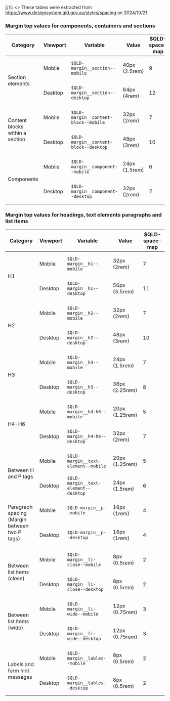 [//]: <> These tables were extracted from https://www.designsystem.qld.gov.au/styles/spacing on 2024/10/21

### Margin top values for components, containers and sections

<table class="qld__table qld__table__col-1-right-border qld__table__col-2-right-border qld__table__col-3-right-border qld__table__col-4-right-border" id="table25019"><thead><tr><th class="qld__table__cell-right-border">Category</th><th class="qld__table__cell-right-border">Viewport</th><th class="qld__table__cell-right-border">Variable</th><th class="qld__table__cell-right-border text-right">Value</th><th class="qld__table__cell-right-border text-right">$QLD-space-map</th></tr></thead><tbody><tr><td rowspan="2" headers="table25019r1c1">
           Section elements
        </td><td headers="table25019r1c2">
           Mobile
        </td><td headers="table25019r1c3"><div class="qld__code--inline"><div class="qld__code--inline"><code tabindex="0">$QLD-margin__section--mobile</code></div></div></td><td class="text-right" headers="table25019r1c4"><p>40px (2.5rem)</p></td><td class="text-right" headers="table25019r1c5"><p>9</p></td></tr><tr><td headers="table25019r1c2">
           Desktop
        </td><td headers="table25019r1c3"><div class="qld__code--inline"><div class="qld__code--inline"><code tabindex="0">$QLD-margin__section--desktop</code></div></div></td><td class="text-right" headers="table25019r1c4"><p>64px (4rem)</p></td><td class="text-right" headers="table25019r1c5"><p>12</p></td></tr><tr><td rowspan="2" headers="table25019r1c1">
           Content blocks within a section
        </td><td headers="table25019r1c2">
           Mobile
        </td><td headers="table25019r1c3"><div class="qld__code--inline"><div class="qld__code--inline"><code tabindex="0">$QLD-margin__content-block--mobile</code></div></div></td><td class="text-right" headers="table25019r1c4"><p>32px (2rem)</p></td><td class="text-right" headers="table25019r1c5"><p>7</p></td></tr><tr><td headers="table25019r1c2">
           Desktop
        </td><td headers="table25019r1c3"><div class="qld__code--inline"><div class="qld__code--inline"><code tabindex="0">$QLD-margin__content-block--desktop</code></div></div></td><td class="text-right" headers="table25019r1c4"><p>48px (3rem)</p></td><td class="text-right" headers="table25019r1c5"><p>10</p></td></tr><tr><td rowspan="2" headers="table25019r1c1">
           Components
        </td><td headers="table25019r1c2">
           Mobile
        </td><td headers="table25019r1c3"><div class="qld__code--inline"><div class="qld__code--inline"><code tabindex="0">$QLD-margin__component--mobile</code></div></div></td><td class="text-right" headers="table25019r1c4"><p>24px (1.5rem)</p></td><td class="text-right" headers="table25019r1c5"><p>6</p></td></tr><tr><td headers="table25019r1c2">
           Desktop
        </td><td headers="table25019r1c3"><div class="qld__code--inline"><div class="qld__code--inline"><code tabindex="0">$QLD-margin__component--desktop</code></div></div></td><td class="text-right" headers="table25019r1c4"><p>32px (2rem)</p></td><td class="text-right" headers="table25019r1c5"><p>7</p></td></tr></tbody></table>

### Margin top values for headings, text elements paragraphs and list items

<table class="qld__table qld__table__col-1-right-border qld__table__col-2-right-border qld__table__col-3-right-border qld__table__col-4-right-border" style="width: 100%;" id="table49376"><thead><tr><th class="qld__table__cell-right-border" id="table49376r1c1">Category</th><th class="qld__table__cell-right-border" id="table49376r1c2">Viewport</th><th class="qld__table__cell-right-border" id="table49376r1c3">Variable</th><th class="qld__table__cell-right-border text-right" id="table49376r1c4">Value</th><th class="qld__table__cell-right-border text-right" id="table49376r1c5">$QLD-space-map</th></tr></thead><tbody><tr><td rowspan="2" headers="table49376r1c1">
           H1
        </td><td headers="table49376r1c2">
           Mobile
        </td><td headers="table49376r1c3"><div class="qld__code--inline"><div class="qld__code--inline"><code tabindex="0">$QLD-margin__h1--mobile</code></div></div></td><td class="text-right" headers="table49376r1c4"><p>32px (2rem)</p></td><td class="text-right" headers="table49376r1c5"><p>7</p></td></tr><tr><td headers="table49376r1c2">
           Desktop
        </td><td headers="table49376r1c3"><div class="qld__code--inline"><div class="qld__code--inline"><code tabindex="0">$QLD-margin__h1--desktop</code></div></div></td><td class="text-right" headers="table49376r1c4"><p>56px (3.5rem)</p></td><td class="text-right" headers="table49376r1c5"><p>11</p></td></tr><tr><td rowspan="2" headers="table49376r1c1">
           H2
        </td><td headers="table49376r1c2">
           Mobile
        </td><td headers="table49376r1c3"><div class="qld__code--inline"><div class="qld__code--inline"><code tabindex="0">$QLD-margin__h2--mobile</code></div></div></td><td class="text-right" headers="table49376r1c4"><p>32px (2rem)</p></td><td class="text-right" headers="table49376r1c5"><p>7</p></td></tr><tr><td headers="table49376r1c2">
           Desktop
        </td><td headers="table49376r1c3"><div class="qld__code--inline"><div class="qld__code--inline"><code tabindex="0">$QLD-margin__h2--desktop</code></div></div></td><td class="text-right" headers="table49376r1c4"><p>48px (3rem)</p></td><td class="text-right" headers="table49376r1c5"><p>10</p></td></tr><tr><td rowspan="2" headers="table49376r1c1">
           H3
        </td><td headers="table49376r1c2">
           Mobile
        </td><td headers="table49376r1c3"><div class="qld__code--inline"><div class="qld__code--inline"><code tabindex="0">$QLD-margin__h3--mobile</code></div></div></td><td class="text-right" headers="table49376r1c4"><p>24px (1.5rem)</p></td><td class="text-right" headers="table49376r1c5"><p>7</p></td></tr><tr><td headers="table49376r1c2">
           Desktop
        </td><td headers="table49376r1c3"><div class="qld__code--inline"><div class="qld__code--inline"><code tabindex="0">$QLD-margin__h3--desktop</code></div></div></td><td class="text-right" headers="table49376r1c4"><p>36px (2.25rem)</p></td><td class="text-right" headers="table49376r1c5"><p>8</p></td></tr><tr><td rowspan="2" headers="table49376r1c1">
           H4-H6
        </td><td headers="table49376r1c2">
           Mobile
        </td><td headers="table49376r1c3"><div class="qld__code--inline"><div class="qld__code--inline"><code tabindex="0">$QLD-margin__h4-h6--mobile</code></div></div></td><td class="text-right" headers="table49376r1c4"><p>20px (1.25rem)</p></td><td class="text-right" headers="table49376r1c5"><p>5</p></td></tr><tr><td headers="table49376r1c2">
           Desktop
        </td><td headers="table49376r1c3"><div class="qld__code--inline"><div class="qld__code--inline"><code tabindex="0">$QLD-margin__h4-h6--desktop</code></div></div></td><td class="text-right" headers="table49376r1c4"><p>32px (2rem)</p></td><td class="text-right" headers="table49376r1c5"><p>7</p></td></tr><tr><td rowspan="2" headers="table49376r1c1">
           Between H and P tags
        </td><td headers="table49376r1c2">
           Mobile
        </td><td headers="table49376r1c3"><div class="qld__code--inline"><div class="qld__code--inline"><code tabindex="0">$QLD-margin__text-element--mobile</code></div></div></td><td class="text-right" headers="table49376r1c4"><p>20px (1.25rem)</p></td><td class="text-right" headers="table49376r1c5"><p>5</p></td></tr><tr><td headers="table49376r1c2">
           Desktop
        </td><td headers="table49376r1c3"><div class="qld__code--inline"><div class="qld__code--inline"><code tabindex="0">$QLD-margin__text-element--desktop</code></div></div></td><td class="text-right" headers="table49376r1c4"><p>24px (1.5rem)</p></td><td class="text-right" headers="table49376r1c5"><p>6</p></td></tr><tr><td rowspan="2" headers="table49376r1c1">
           Paragraph spacing<br>(Margin between two P tags)
        </td><td headers="table49376r1c2">
           Mobile
        </td><td headers="table49376r1c3"><div class="qld__code--inline"><div class="qld__code--inline"><code tabindex="0">$QLD-margin__p--mobile</code></div></div></td><td class="text-right" headers="table49376r1c4"><p>16px (1rem)</p></td><td class="text-right" headers="table49376r1c5"><p>4</p></td></tr><tr><td headers="table49376r1c2">
           Desktop
        </td><td headers="table49376r1c3"><div class="qld__code--inline"><div class="qld__code--inline"><code tabindex="0">$QLD-margin__p--desktop</code></div></div></td><td class="text-right" headers="table49376r1c4"><p>16px (1rem)</p></td><td class="text-right" headers="table49376r1c5"><p>4</p></td></tr><tr><td rowspan="2" headers="table49376r1c1">
           Between list items (close)
        </td><td headers="table49376r1c2">
           Mobile
        </td><td headers="table49376r1c3"><div class="qld__code--inline"><div class="qld__code--inline"><code tabindex="0">$QLD-margin__li-close--mobile</code></div></div></td><td class="text-right" headers="table49376r1c4"><p>8px (0.5rem)</p></td><td class="text-right" headers="table49376r1c5"><p>2</p></td></tr><tr><td headers="table49376r1c2">
           Desktop
        </td><td headers="table49376r1c3"><div class="qld__code--inline"><div class="qld__code--inline"><code tabindex="0">$QLD-margin__li-close--desktop</code></div></div></td><td class="text-right" headers="table49376r1c4"><p>8px (0.5rem)</p></td><td class="text-right" headers="table49376r1c5"><p>2</p></td></tr><tr><td rowspan="2" headers="table49376r1c1">
           Between list items (wide)
        </td><td headers="table49376r1c2">
           Mobile
        </td><td headers="table49376r1c3"><div class="qld__code--inline"><div class="qld__code--inline"><code tabindex="0">$QLD-margin__li-wide--mobile</code></div></div></td><td class="text-right" headers="table49376r1c4"><p>12px (0.75rem)</p></td><td class="text-right" headers="table49376r1c5"><p>3</p></td></tr><tr><td headers="table49376r1c2">
           Desktop
        </td><td headers="table49376r1c3"><div class="qld__code--inline"><div class="qld__code--inline"><code tabindex="0">$QLD-margin__li-wide--desktop</code></div></div></td><td class="text-right" headers="table49376r1c4"><p>12px (0.75rem)</p></td><td class="text-right" headers="table49376r1c5"><p>3</p></td></tr><tr><td rowspan="2" headers="table49376r1c1">
           Labels and form hint messages
        </td><td headers="table49376r1c2">
           Mobile
        </td><td headers="table49376r1c3"><div class="qld__code--inline"><div class="qld__code--inline"><code tabindex="0">$QLD-margin__lables--mobile</code></div></div></td><td class="text-right" headers="table49376r1c4"><p>8px (0.5rem)</p></td><td class="text-right" headers="table49376r1c5"><p>2</p></td></tr><tr><td headers="table49376r1c2">
           Desktop
        </td><td headers="table49376r1c3"><div class="qld__code--inline"><div class="qld__code--inline"><code tabindex="0">$QLD-margin__lables--desktop</code></div></div></td><td class="text-right" headers="table49376r1c4"><p>8px (0.5rem)</p></td><td class="text-right" headers="table49376r1c5"><p>2</p></td></tr></tbody></table>
